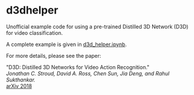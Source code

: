 # d3dhelper
Unofficial example code for using a pre-trained Distilled 3D Network (D3D) for video classification.

A complete example is given in [d3d_helper.ipynb](d3d_helper.ipynb).


For more details, please see the paper:

"D3D: Distilled 3D Networks for Video Action Recognition."  
_Jonathan C. Stroud, David A. Ross, Chen Sun, Jia Deng, and Rahul Sukthankar._  
[arXiv 2018](https://arxiv.org/abs/1812.08249)
